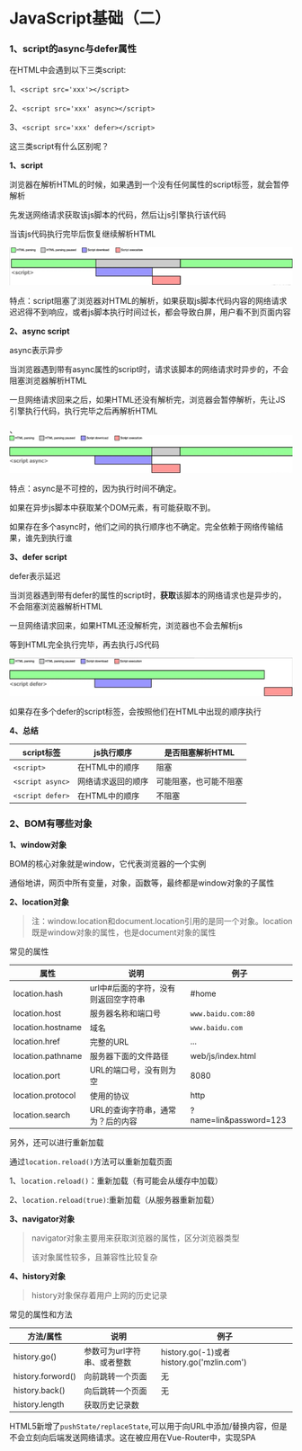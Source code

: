 # JavaScript基础（二）

### 1、script的async与defer属性

在HTML中会遇到以下三类script:

1、`<script src='xxx'></script>`

2、`<script src='xxx' async></script>`

3、`<script src='xxx' defer></script>`

这三类script有什么区别呢？



**1、script**

浏览器在解析HTML的时候，如果遇到一个没有任何属性的script标签，就会暂停解析

先发送网络请求获取该js脚本的代码，然后让js引擎执行该代码

当该js代码执行完毕后恢复继续解析HTML

![](img/前端总结/defer与async的区别1.jpg)

特点：script阻塞了浏览器对HTML的解析，如果获取js脚本代码内容的网络请求迟迟得不到响应，或者js脚本执行时间过长，都会导致白屏，用户看不到页面内容





**2、async script**

async表示异步

当浏览器遇到带有async属性的script时，请求该脚本的网络请求时异步的，不会阻塞浏览器解析HTML

一旦网络请求回来之后，如果HTML还没有解析完，浏览器会暂停解析，先让JS引擎执行代码，执行完毕之后再解析HTML

、![](img/前端总结/defer与async的区别2.jpg)



特点：async是不可控的，因为执行时间不确定。

如果在异步js脚本中获取某个DOM元素，有可能获取不到。

如果存在多个async时，他们之间的执行顺序也不确定。完全依赖于网络传输结果，谁先到执行谁



**3、defer script**

defer表示延迟

当浏览器遇到带有defer的属性的script时，**获取**该脚本的网络请求也是异步的，不会阻塞浏览器解析HTML

一旦网络请求回来，如果HTML还没解析完，浏览器也不会去解析js

等到HTML完全执行完毕，再去执行JS代码

![](img/前端总结/defer与async的区别3.jpg)

如果存在多个defer的script标签，会按照他们在HTML中出现的顺序执行



**4、总结**

| script标签       | js执行顺序         | 是否阻塞解析HTML       |
| ---------------- | ------------------ | ---------------------- |
| `<script>`       | 在HTML中的顺序     | 阻塞                   |
| `<script async>` | 网络请求返回的顺序 | 可能阻塞，也可能不阻塞 |
| `<script defer>` | 在HTML中的顺序     | 不阻塞                 |



### 2、BOM有哪些对象

**1、window对象**

BOM的核心对象就是window，它代表浏览器的一个实例

通俗地讲，网页中所有变量，对象，函数等，最终都是window对象的子属性



**2、location对象**

> 注：window.location和document.location引用的是同一个对象。location既是window对象的属性，也是document对象的属性

常见的属性

| 属性              | 说明                                 | 例子                   |
| ----------------- | ------------------------------------ | ---------------------- |
| location.hash     | url中#后面的字符，没有则返回空字符串 | #home                  |
| location.host     | 服务器名称和端口号                   | `www.baidu.com:80`     |
| location.hostname | 域名                                 | `www.baidu.com`        |
| location.href     | 完整的URL                            | ...                    |
| location.pathname | 服务器下面的文件路径                 | web/js/index.html      |
| location.port     | URL的端口号，没有则为空              | 8080                   |
| location.protocol | 使用的协议                           | http                   |
| location.search   | URL的查询字符串，通常为？后的内容    | ?name=lin&password=123 |

另外，还可以进行重新加载

通过`location.reload()`方法可以重新加载页面

1、`location.reload()`：重新加载（有可能会从缓存中加载）

2、`location.reload(true)`:重新加载（从服务器重新加载）



**3、navigator对象**

> navigator对象主要用来获取浏览器的属性，区分浏览器类型
>
> 该对象属性较多，且兼容性比较复杂



**4、history对象**

> history对象保存着用户上网的历史记录



常见的属性和方法

| 方法/属性         | 说明                        | 例子                                      |
| ----------------- | --------------------------- | ----------------------------------------- |
| history.go()      | 参数可为url字符串、或者整数 | history.go(-1)或者history.go('mzlin.com') |
| history.forword() | 向前跳转一个页面            | 无                                        |
| history.back()    | 向后跳转一个页面            | 无                                        |
| history.length    | 获取历史记录数              |                                           |

HTML5新增了`pushState/replaceState`,可以用于向URL中添加/替换内容，但是不会立刻向后端发送网络请求。这在被应用在Vue-Router中，实现SPA




